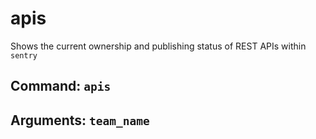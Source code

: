 # apis

Shows the current ownership and publishing status of REST APIs within `sentry`

## Command: `apis`

## Arguments: `team_name`
